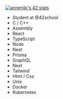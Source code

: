 [![anremiki's 42 stats](https://badge.mediaplus.ma/starryblue/anremiki)](https://github.com/oakoudad/badge42)

- Student at @42school
- C / C++
- Assembly
- React
- TypeScript
- Node
- Nest
- Prisma
- GraphQL
- Next
- Tailwind
- Html / Css
- Unix
- Docker
- Kubernetes
